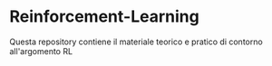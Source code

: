 # Reinforcement-Learning
Questa repository contiene il materiale teorico e pratico di contorno all'argomento RL
